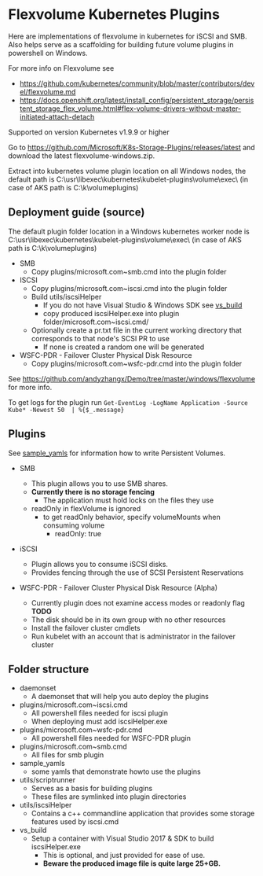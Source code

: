 # Flexvolume Kubernetes Plugins
Here are implementations of flexvolume in kubernetes for iSCSI and SMB. Also helps serve as a scaffolding for building future volume plugins in powershell on Windows.

For more info on Flexvolume see
 * https://github.com/kubernetes/community/blob/master/contributors/devel/flexvolume.md
 * https://docs.openshift.org/latest/install_config/persistent_storage/persistent_storage_flex_volume.html#flex-volume-drivers-without-master-initiated-attach-detach

Supported on version Kubernetes v1.9.9 or higher

Go to https://github.com/Microsoft/K8s-Storage-Plugins/releases/latest and download the latest flexvolume-windows.zip.

Extract into kubernetes volume plugin location on all Windows nodes, the default path is C:\usr\libexec\kubernetes\kubelet-plugins\volume\exec\ (in case of AKS path is C:\k\volumeplugins)


## Deployment guide (source)
The default plugin folder location in a Windows kubernetes worker node is C:\usr\libexec\kubernetes\kubelet-plugins\volume\exec\ (in case of AKS path is C:\k\volumeplugins)
* SMB
    * Copy plugins/microsoft.com~smb.cmd into the plugin folder
* ISCSI
    * Copy plugins/microsoft.com~iscsi.cmd into the plugin folder
    * Build utils/iscsiHelper
        * If you do not have Visual Studio & Windows SDK see [vs_build](vs_build/)
        * copy produced iscsiHelper.exe into plugin folder/microsoft.com~iscsi.cmd/
    * Optionally create a pr.txt file in the current working directory that corresponds to that node's SCSI PR to use
        * If none is created a random one will be generated
* WSFC-PDR - Failover Cluster Physical Disk Resource
    * Copy plugins/microsoft.com~wsfc-pdr.cmd into the plugin folder

See https://github.com/andyzhangx/Demo/tree/master/windows/flexvolume for more info.

To get logs for the plugin run `Get-EventLog -LogName Application -Source Kube* -Newest 50  | %{$_.message}`

 ## Plugins
 See [sample_yamls](sample_yamls) for information how to write Persistent Volumes.
* SMB
    * This plugin allows you to use SMB shares. 
    * **Currently there is no storage fencing**
        * The application must hold locks on the files they use
    * readOnly in flexVolume is ignored 
        * to get readOnly behavior, specify volumeMounts when consuming volume
            * readOnly: true

* iSCSI
    * Plugin allows you to consume iSCSI disks.
    * Provides fencing through the use of SCSI Persistent Reservations

* WSFC-PDR - Failover Cluster Physical Disk Resource (Alpha)
    * Currently plugin does not examine access modes or readonly flag **TODO**
    * The disk should be in its own group with no other resources
    * Install the failover cluster cmdlets
    * Run kubelet with an account that is administrator in the failover cluster

## Folder structure
* daemonset
    * A daemonset that will help you auto deploy the plugins
* plugins/microsoft.com~iscsi.cmd
    * All powershell files needed for iscsi plugin
    * When deploying must add iscsiHelper.exe
* plugins/microsoft.com~wsfc-pdr.cmd
    * All powershell files needed for WSFC-PDR plugin
* plugins/microsoft.com~smb.cmd
    * All files for smb plugin
* sample_yamls
    * some yamls that demonstrate howto use the plugins
* utils/scriptrunner
    * Serves as a basis for building plugins
    * These files are symlinked into plugin directories
* utils/iscsiHelper
    * Contains a c++ commandline application that provides some storage features used by iscsi.cmd
* vs_build
    * Setup a container with Visual Studio 2017 & SDK to build iscsiHelper.exe
        * This is optional, and just provided for ease of use.
        * **Beware the produced image file is quite large 25+GB.**





